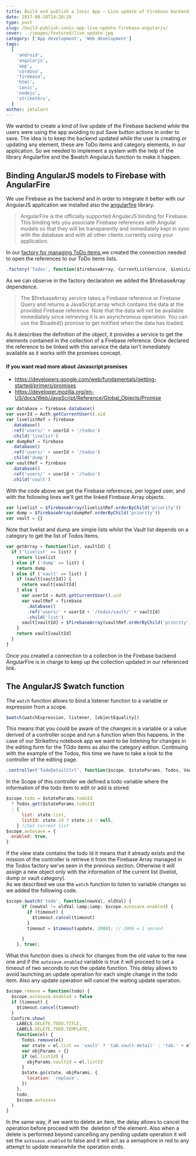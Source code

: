 ```yaml
---
title: Build and publish a Ionic App – Live update of Firebase backend with AngularJS
date: 2017-08-18T14:28:28
type: post
slug: /build-publish-ionic-app-live-update-firebase-angularjs/
cover: ../images/featured/live_update.jpg
category: ['App development', 'Web development']
tags:
  [
    'android',
    'angularjs',
    'app',
    'cordova',
    'firebase',
    'html',
    'ionic',
    'nodejs',
    'strikethru',
  ]
author: jmtalarn
---
```


We wanted to create a kind of live update of the Firebase backend while the users were using the app avoiding to put Save button actions in order to save. The idea is to keep the backend updated while the user is creating or updating any element, these are ToDo items and category elements, in our application. So we needed to implement a system with the help of the library Angularfire and the $watch AngularJs function to make it happen.<br />
<!--more-->
<h2>Binding AngularJS models to Firebase with AngularFire</h2>
<p>We use Firebase as the backend and in order to integrate it better with our AngularJS application we installed also the <a href="http://blog.jmtalarn.com/build-publish-ionic-app-first-steps/">angularfire</a> library.</p>
<blockquote><p>AngularFire is the officially supported AngularJS binding for Firebase. This binding lets you associate Firebase references with Angular models so that they will be transparently and immediately kept in sync with the database and with all other clients currently using your application.</p></blockquote>
<p>In our <a href="http://blog.jmtalarn.com/build-publish-ionic-app-angular-structure-services-controllers/">factory for managing ToDo items </a> we created the connection needed to open the references to our ToDo items lists.</p>

```javascript
.factory('Todos', function($firebaseArray, CurrentListService, $ionicLoading, Auth)
```

<p>As we can observe in the factory declaration we added the $firebaseArray dependence.</p>
<blockquote><p>The $firebaseArray service takes a Firebase reference or Firebase Query and returns a JavaScript array which contains the data at the provided Firebase reference. Note that the data will not be available immediately since retrieving it is an asynchronous operation. You can use the $loaded() promise to get notified when the data has loaded.</p></blockquote>
<p>As it describes the definition of the object, it provides a service to get the elements contained in the collection of a Firebase reference. Once declared the reference to be linked with this service the data isn't inmediately available as it works with the promises concept.</p>
<h4>If you want read more about Javascript promises</h4>
<ul>
<li><a href="https://developers.google.com/web/fundamentals/getting-started/primers/promises" target="_blank" rel="noopener">https://developers.google.com/web/fundamentals/getting-started/primers/promises</a></li>
<li><a href="https://developer.mozilla.org/en-US/docs/Web/JavaScript/Reference/Global_Objects/Promise" target="_blank" rel="noopener">https://developer.mozilla.org/en-US/docs/Web/JavaScript/Reference/Global_Objects/Promise</a></li>
</ul>

```javascript
var database = firebase.database()
var userId = Auth.getCurrentUser().uid
var livelistRef = firebase
  .database()
  .ref('users/' + userId + '/todos')
  .child('livelist')
var dumpRef = firebase
  .database()
  .ref('users/' + userId + '/todos')
  .child('dump')
var vaultRef = firebase
  .database()
  .ref('users/' + userId + '/todos')
  .child('vault')
```

<p>With the code above we get the Firebase references, per logged user, and with the following lines we'll get the linked Firebase Array objects.</p>

```javascript
var livelist = $firebaseArray(livelistRef.orderByChild('priority'))
var dump = $firebaseArray(dumpRef.orderByChild('priority'))
var vault = {}
```

<p>Note that livelist and dump are simple lists whilst the Vault list depends on a category to get the list of Todos Items.</p>

```javascript
var getArray = function(list, vaultId) {
  if ('livelist' == list) {
    return livelist
  } else if ('dump' == list) {
    return dump
  } else if ('vault' == list) {
    if (vault[vaultId]) {
      return vault[vaultId]
    } else {
      var userId = Auth.getCurrentUser().uid
      var vaultRef = firebase
        .database()
        .ref('users/' + userId + '/todos/vault/' + vaultId)
        .child('list')
      vault[vaultId] = $firebaseArray(vaultRef.orderByChild('priority'))
    }
    return vault[vaultId]
  }
}
```

<p>Once you created a connection to a collection in the Firebase backend AngularFire is in charge to keep up the collection updated in our referenced link.</p>
<h2>The AngularJS $watch function</h2>
<p>The <code>watch</code> function allows to bind a listener function to a variable or expression from a scope.</p>

```javascript
$watch(watchExpression, listener, [objectEquality])
```

<p>This means that you could be aware of the changes in a variable or a value derived of a controller scope and run a function when this happens. In the case of our Strikethru notebook app we want to be listening for changes in the editing form for the TOdo items as also the category edition. Continuing with the example of the Todos, this time we have to take a look to the controller of the editing page.</p>

```javascript
.controller('TodoDetailCtrl', function($scope, $stateParams, Todos, Vault, $timeout, VaultPopup, ChoosePriorityPopup, CurrentListService, Confirm, LABELS, Setup, $state, Calendar)
```

<p>In the Scope of this controller we defined a todo variable where the information of the todo item to edit or add is stored.</p>

```javascript
$scope.todo = $stateParams.todoId
  ? Todos.get($stateParams.todoId)
  : {
      list: state.list,
      listId: state.id ? state.id : null,
    } //Set current list
$scope.autosave = {
  enabled: true,
}
```

<p>If the view state contains the todo Id it means that it already exists and the mission of the controller is retrieve it from the Firebase Array managed in the Todos factory we've seen in the previous section. Otherwise it will assign a new object only with the information of the current list (livelist, dump or vault category).<br />
As we described we use the <code>watch</code> function to listen to variable changes so we added the following code.</p>

```javascript
$scope.$watch('todo', function(newVal, oldVal) {
      if (newVal != oldVal &amp;&amp; $scope.autosave.enabled) {
        if (timeout) {
          $timeout.cancel(timeout)
        }
        timeout = $timeout(update, 2000); // 1000 = 1 second

      }
    }, true);
```

<p>What this function does is check for changes from the old value to the new one and if the <code>autosave.enabled</code> variable is true it will proceed to set a timeout of two seconds to run the update function. This delay allows to avoid launching an update operation for each single change in the todo item. Also any update operation will cancel the waiting update operation.</p>

```javascript
$scope.remove = function(todo) {
  $scope.autosave.enabled = false
  if (timeout) {
    $timeout.cancel(timeout)
  }
  Confirm.show(
    LABELS.DELETE.TODO.TITLE,
    LABELS.DELETE.TODO.TEMPLATE,
    function(el) {
      Todos.remove(el)
      var state = el.list == 'vault' ? 'tab.vault-detail' : 'tab.' + el.list
      var objParams = {}
      if (el.listId) {
        objParams.vaultId = el.listId
      }
      $state.go(state, objParams, {
        location: 'replace',
      })
    },
    todo,
    $scope.autosave
  )
}
```

<p>In the same way, if we want to delete an item, the delay allows to cancel the operation before proceed with the  deletion of the element. Also when a delete is performed beyond cancelling any pending update operation it will set the <code>autosave.enabled</code> to false and it will act as a semaphore in red to any attempt to update meanwhile the operation ends.</p>
